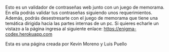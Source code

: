 Esto es un validador de contraseñas web junto con un juego de memorama.
En ella podrás validar tus contraseñas siguiendo unos requerimientos.
Además, podrás desestresarte con el juego de memorama que tiene una temática dirigida hacia las partes internas de un pc.
Si quieres echarle un vistazo a la página ingresa al siguiente enlace:
https://enigma-codex.herokuapp.com

Esta es una página creada por Kevin Moreno y Luis Puello
